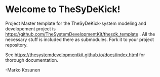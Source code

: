 # Welcome to TheSyDeKick!

Project Master template for the TheSyDeKick-system modeling and developement project is https://github.com/TheSystemDevelopmentKit/thesdk_template . All the necessary stuff is included there as submodules. Fork it to your project repository. 

See https://thesystemdevelopmentkit.github.io/docs/index.html for thorough documentation.

-Marko Kosunen

